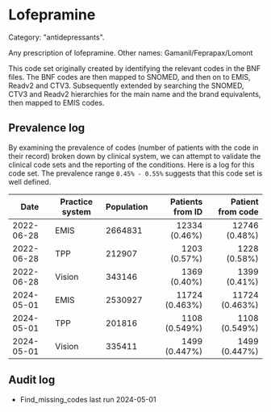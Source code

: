 # Lofepramine

Category: "antidepressants".

Any prescription of lofepramine. Other names: Gamanil/Feprapax/Lomont

This code set originally created by identifying the relevant codes in the BNF files. The BNF codes are then mapped to SNOMED, and then on to EMIS, Readv2 and CTV3. Subsequently extended by searching the SNOMED, CTV3 and Readv2 hierarchies for the main name and the brand equivalents, then mapped to EMIS codes.

## Prevalence log

By examining the prevalence of codes (number of patients with the code in their record) broken down by clinical system, we can attempt to validate the clinical code sets and the reporting of the conditions. Here is a log for this code set. The prevalence range `0.45% - 0.55%` suggests that this code set is well defined.

| Date       | Practice system | Population | Patients from ID | Patient from code |
| ---------- | --------------- | ---------- | ---------------: | ----------------: |
| 2022-06-28 | EMIS            | 2664831    |    12334 (0.46%) |     12746 (0.48%) |
| 2022-06-28 | TPP             | 212907     |     1203 (0.57%) |      1228 (0.58%) |
| 2022-06-28 | Vision          | 343146     |     1369 (0.40%) |      1399 (0.41%) |
| 2024-05-01 | EMIS            | 2530927    |   11724 (0.463%) |    11724 (0.463%) |
| 2024-05-01 | TPP             | 201816     |    1108 (0.549%) |     1108 (0.549%) |
| 2024-05-01 | Vision          | 335411     |    1499 (0.447%) |     1499 (0.447%) |

## Audit log

- Find_missing_codes last run 2024-05-01
